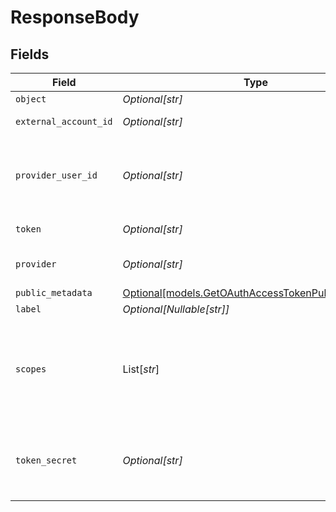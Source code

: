 # ResponseBody


## Fields

| Field                                                                                                | Type                                                                                                 | Required                                                                                             | Description                                                                                          | Example                                                                                              |
| ---------------------------------------------------------------------------------------------------- | ---------------------------------------------------------------------------------------------------- | ---------------------------------------------------------------------------------------------------- | ---------------------------------------------------------------------------------------------------- | ---------------------------------------------------------------------------------------------------- |
| `object`                                                                                             | *Optional[str]*                                                                                      | :heavy_minus_sign:                                                                                   | N/A                                                                                                  | oauth_access_token                                                                                   |
| `external_account_id`                                                                                | *Optional[str]*                                                                                      | :heavy_minus_sign:                                                                                   | External account ID                                                                                  | external_account_456                                                                                 |
| `provider_user_id`                                                                                   | *Optional[str]*                                                                                      | :heavy_minus_sign:                                                                                   | The unique ID of the user in the external provider's system                                          | provider_user_789                                                                                    |
| `token`                                                                                              | *Optional[str]*                                                                                      | :heavy_minus_sign:                                                                                   | The access token                                                                                     | access_token_123                                                                                     |
| `provider`                                                                                           | *Optional[str]*                                                                                      | :heavy_minus_sign:                                                                                   | The ID of the provider                                                                               | oauth_google                                                                                         |
| `public_metadata`                                                                                    | [Optional[models.GetOAuthAccessTokenPublicMetadata]](../models/getoauthaccesstokenpublicmetadata.md) | :heavy_minus_sign:                                                                                   | N/A                                                                                                  | {}                                                                                                   |
| `label`                                                                                              | *Optional[Nullable[str]]*                                                                            | :heavy_minus_sign:                                                                                   | N/A                                                                                                  | Primary account                                                                                      |
| `scopes`                                                                                             | List[*str*]                                                                                          | :heavy_minus_sign:                                                                                   | The list of scopes that the token is valid for.<br/>Only present for OAuth 2.0 tokens.               | [<br/>"email",<br/>"profile"<br/>]                                                                   |
| `token_secret`                                                                                       | *Optional[str]*                                                                                      | :heavy_minus_sign:                                                                                   | The token secret. Only present for OAuth 1.0 tokens.                                                 | token_secret_xyz                                                                                     |
